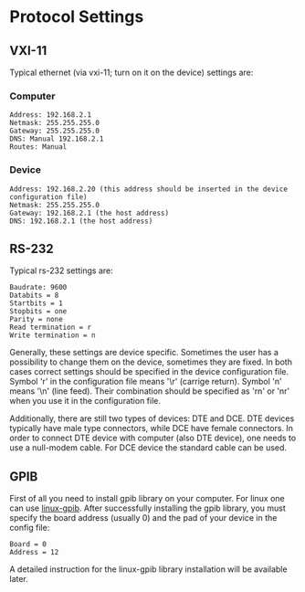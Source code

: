 # Protocol Settings

## VXI-11
Typical ethernet (via vxi-11; turn on it on the device) settings are:

### Computer

    Address: 192.168.2.1
    Netmask: 255.255.255.0
    Gateway: 255.255.255.0
    DNS: Manual 192.168.2.1
    Routes: Manual

### Device

    Address: 192.168.2.20 (this address should be inserted in the device configuration file)
    Netmask: 255.255.255.0
    Gateway: 192.168.2.1 (the host address)
    DNS: 192.168.2.1 (the host address)

## RS-232
Typical rs-232 settings are:
    
    Baudrate: 9600
    Databits = 8
    Startbits = 1
    Stopbits = one
    Parity = none
    Read termination = r
    Write termination = n

Generally, these settings are device specific. Sometimes the user has a possibility to change them on the device, sometimes they are fixed. In both cases correct settings should be specified in the device configuration file. Symbol 'r' in the configuration file means '\r' (carrige return). Symbol 'n' means '\n' (line feed). Their combination should be specified as 'rn' or 'nr' when you use it in the configuration file.

Additionally, there are still two types of devices: DTE and DCE. DTE devices typically have male type connectors, while DCE have female connectors. In order to connect DTE device with computer (also DTE device), one needs to use a null-modem cable. For DCE device the standard cable can be used.

## GPIB
First of all you need to install gpib library on your computer. For linux one can use [linux-gpib](https://linux-gpib.sourceforge.io/). After successfully installing the gpib library, you must specify the board address (usually 0) and the pad of your device in the config file:
    
    Board = 0
    Address = 12

A detailed instruction for the linux-gpib library installation will be available later.